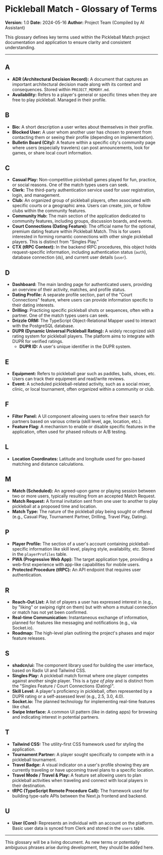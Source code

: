 # Pickleball Match - Glossary of Terms

**Version:** 1.0
**Date:** 2024-05-16
**Author:** Project Team (Compiled by AI Assistant)

This glossary defines key terms used within the Pickleball Match project documentation and application to ensure clarity and consistent understanding.

---

## A

*   **ADR (Architectural Decision Record):** A document that captures an important architectural decision made along with its context and consequences. Stored within `PROJECT_MEMORY.md`.
*   **Availability:** Refers to a player's general or specific times when they are free to play pickleball. Managed in their profile.

## B

*   **Bio:** A short description a user writes about themselves in their profile.
*   **Blocked User:** A user whom another user has chosen to prevent from contacting them or seeing their profile (depending on implementation).
*   **Bulletin Board (City):** A feature within a specific city's community page where users (especially travelers) can post announcements, look for games, or share local court information.

## C

*   **Casual Play:** Non-competitive pickleball games played for fun, practice, or social reasons. One of the match types users can seek.
*   **Clerk:** The third-party authentication service used for user registration, login, and management.
*   **Club:** An organized group of pickleball players, often associated with specific courts or a geographic area. Users can create, join, or follow clubs within the community features.
*   **Community Hub:** The main section of the application dedicated to community features, including groups, discussion boards, and events.
*   **Court Connections (Dating Feature):** The official name for the optional, premium dating feature within Pickleball Match. This is for users interested in forming romantic connections with other single pickleball players. This is distinct from "Singles Play."
*   **CTX (tRPC Context):** In the backend tRPC procedures, this object holds request-specific information, including authentication status (`auth`), database connection (`db`), and current user details (`user`).

## D

*   **Dashboard:** The main landing page for authenticated users, providing an overview of their activity, matches, and profile status.
*   **Dating Profile:** A separate profile section, part of the "Court Connections" feature, where users can provide information specific to their dating interests.
*   **Drilling:** Practicing specific pickleball shots or sequences, often with a partner. One of the match types users can seek.
*   **Drizzle ORM:** The TypeScript Object-Relational Mapper used to interact with the PostgreSQL database.
*   **DUPR (Dynamic Universal Pickleball Rating):** A widely recognized skill rating system for pickleball players. The platform aims to integrate with DUPR for verified ratings.
    *   **DUPR ID:** A user's unique identifier in the DUPR system.

## E

*   **Equipment:** Refers to pickleball gear such as paddles, balls, shoes, etc. Users can track their equipment and read/write reviews.
*   **Event:** A scheduled pickleball-related activity, such as a social mixer, clinic, or local tournament, often organized within a community or club.

## F

*   **Filter Panel:** A UI component allowing users to refine their search for partners based on various criteria (skill level, age, location, etc.).
*   **Feature Flag:** A mechanism to enable or disable specific features in the application, often used for phased rollouts or A/B testing.

## L

*   **Location Coordinates:** Latitude and longitude used for geo-based matching and distance calculations.

## M

*   **Match (Scheduled):** An agreed-upon game or playing session between two or more users, typically resulting from an accepted Match Request.
*   **Match Request:** A formal invitation sent from one user to another to play pickleball at a proposed time and location.
*   **Match Type:** The nature of the pickleball play being sought or offered (e.g., Casual Play, Tournament Partner, Drilling, Travel Play, Dating).

## P

*   **Player Profile:** The section of a user's account containing pickleball-specific information like skill level, playing style, availability, etc. Stored in the `playerProfiles` table.
*   **PWA (Progressive Web App):** The target application type, providing a web-first experience with app-like capabilities for mobile users.
*   **Protected Procedure (tRPC):** An API endpoint that requires user authentication.

## R

*   **Reach-Out List:** A list of players a user has expressed interest in (e.g., by "liking" or swiping right on them) but with whom a mutual connection or match has not yet been confirmed.
*   **Real-time Communication:** Instantaneous exchange of information, planned for features like messaging and notifications (e.g., via Socket.io).
*   **Roadmap:** The high-level plan outlining the project's phases and major feature releases.

## S

*   **shadcn/ui:** The component library used for building the user interface, based on Radix UI and Tailwind CSS.
*   **Singles Play:** A pickleball match format where one player competes against another single player. This is a *type of play* and is distinct from the "Singles Feature / Court Connections (Dating)".
*   **Skill Level:** A player's proficiency in pickleball, often represented by a DUPR rating or a self-assessed level (e.g., 2.5, 3.0, 4.0).
*   **Socket.io:** The planned technology for implementing real-time features like chat.
*   **Swipe Interface:** A common UI pattern (like in dating apps) for browsing and indicating interest in potential partners.

## T

*   **Tailwind CSS:** The utility-first CSS framework used for styling the application.
*   **Tournament Partner:** A player sought specifically to compete with in a pickleball tournament.
*   **Travel Badge:** A visual indicator on a user's profile showing they are currently traveling or have upcoming travel plans to a specific location.
*   **Travel Mode / Travel & Play:** A feature set allowing users to plan pickleball activities when traveling and connect with local players in their destination.
*   **tRPC (TypeScript Remote Procedure Call):** The framework used for building type-safe APIs between the Next.js frontend and backend.

## U

*   **User (Core):** Represents an individual with an account on the platform. Basic user data is synced from Clerk and stored in the `users` table.

---

This glossary will be a living document. As new terms or potentially ambiguous phrases arise during development, they should be added here.